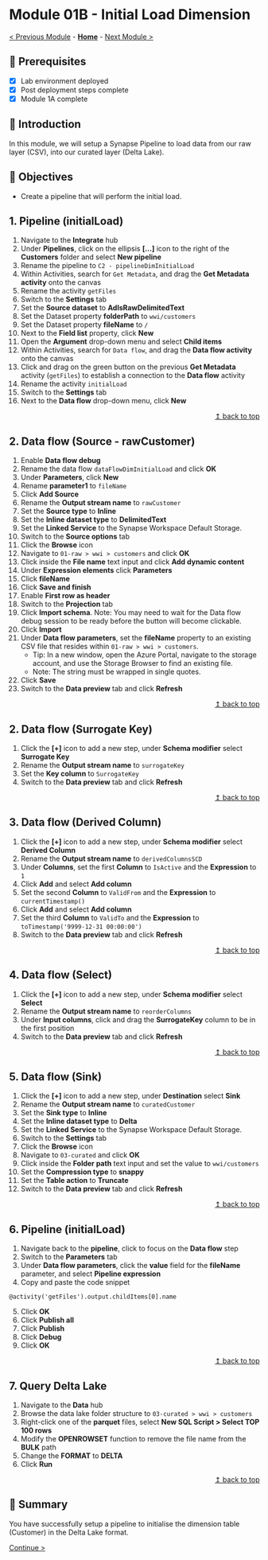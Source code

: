 # Module 01B - Initial Load Dimension

[< Previous Module](../modules/module01a.md) - **[Home](../README.md)** - [Next Module >](../modules/module01c.md)

## :thinking: Prerequisites

- [x] Lab environment deployed
- [x] Post deployment steps complete
- [x] Module 1A complete

## :loudspeaker: Introduction

In this module, we will setup a Synapse Pipeline to load data from our raw layer (CSV), into our curated layer (Delta Lake).

## :dart: Objectives

* Create a pipeline that will perform the initial load.

## 1. Pipeline (initialLoad)

1. Navigate to the **Integrate** hub
2. Under **Pipelines**, click on the ellipsis **[...]** icon to the right of the **Customers** folder and select **New pipeline**
3. Rename the pipeline to `C2 - pipelineDimInitialLoad`
4. Within Activities, search for `Get Metadata`, and drag the **Get Metadata activity** onto the canvas
5. Rename the activity `getFiles`
6. Switch to the **Settings** tab
7. Set the **Source dataset** to **AdlsRawDelimitedText**
8. Set the Dataset property **folderPath** to `wwi/customers`
9. Set the Dataset property **fileName** to `/`
10. Next to the **Field list** property, click **New**
11. Open the **Argument** drop-down menu and select **Child items**
12. Within Activities, search for `Data flow`, and drag the **Data flow activity** onto the canvas
13. Click and drag on the green button on the previous **Get Metadata** activity (`getFiles`) to establish a connection to the **Data flow** activity
14. Rename the activity `initialLoad`
15. Switch to the **Settings** tab
16. Next to the **Data flow** drop-down menu, click **New**

<div align="right"><a href="#module-01b---initial-load-dimension">↥ back to top</a></div>

## 2. Data flow (Source - rawCustomer)

1. Enable **Data flow debug**
2. Rename the data flow `dataFlowDimInitialLoad` and click **OK**
3. Under **Parameters**, click **New**
4. Rename **parameter1** to `fileName`
5. Click **Add Source**
6. Rename the **Output stream name** to `rawCustomer`
7. Set the **Source type** to **Inline**
8. Set the **Inline dataset type** to **DelimitedText**
9. Set the **Linked Service** to the Synapse Workspace Default Storage.
10. Switch to the **Source options** tab
11. Click the **Browse** icon
12. Navigate to `01-raw > wwi > customers` and click **OK**
13. Click inside the **File name** text input and click **Add dynamic content**
14. Under **Expression elements** click **Parameters**
15. Click **fileName**
16. Click **Save and finish**
17. Enable **First row as header**
18. Switch to the **Projection** tab
19. Click **Import schema**. Note: You may need to wait for the Data flow debug session to be ready before the button will become clickable.
20. Click **Import**
21. Under **Data flow parameters**, set the **fileName** property to an existing CSV file that resides within `01-raw > wwi > customers`.
    * Tip: In a new window, open the Azure Portal, navigate to the storage account, and use the Storage Browser to find an existing file.
    * Note: The string must be wrapped in single quotes.
22. Click **Save**
23. Switch to the **Data preview** tab and click **Refresh**

<div align="right"><a href="#module-01b---initial-load-dimension">↥ back to top</a></div>

## 2. Data flow (Surrogate Key)

1. Click the **[+]** icon to add a new step, under **Schema modifier** select **Surrogate Key**
2. Rename the **Output stream name** to `surrogateKey`
3. Set the **Key column** to `SurrogateKey`
4. Switch to the **Data preview** tab and click **Refresh**

<div align="right"><a href="#module-01b---initial-load-dimension">↥ back to top</a></div>

## 3. Data flow (Derived Column)

1. Click the **[+]** icon to add a new step, under **Schema modifier** select **Derived Column**
2. Rename the **Output stream name** to `derivedColumnsSCD`
3. Under **Columns**, set the first **Column** to `IsActive` and the **Expression** to `1`
4. Click **Add** and select **Add column**
5. Set the second **Column** to `ValidFrom` and the **Expression** to `currentTimestamp()`
6. Click **Add** and select **Add column**
7. Set the third **Column** to `ValidTo` and the **Expression** to `toTimestamp('9999-12-31 00:00:00')`
8. Switch to the **Data preview** tab and click **Refresh**

<div align="right"><a href="#module-01b---initial-load-dimension">↥ back to top</a></div>

## 4. Data flow (Select)

1. Click the **[+]** icon to add a new step, under **Schema modifier** select **Select**
2. Rename the **Output stream name** to `reorderColumns`
3. Under **Input columns**, click and drag the **SurrogateKey** column to be in the first position
4. Switch to the **Data preview** tab and click **Refresh**

<div align="right"><a href="#module-01b---initial-load-dimension">↥ back to top</a></div>

## 5. Data flow (Sink)

1. Click the **[+]** icon to add a new step, under **Destination** select **Sink**
2. Rename the **Output stream name** to `curatedCustomer`
3. Set the **Sink type** to **Inline**
4. Set the **Inline dataset type** to **Delta**
5. Set the **Linked Service** to the Synapse Workspace Default Storage.
6. Switch to the **Settings** tab
7. Click the **Browse** icon
8. Navigate to `03-curated` and click **OK**
9. Click inside the **Folder path** text input and set the value to `wwi/customers`
10. Set the **Compression type** to **snappy**
11. Set the **Table action** to **Truncate**
12. Switch to the **Data preview** tab and click **Refresh**

<div align="right"><a href="#module-01b---initial-load-dimension">↥ back to top</a></div>

## 6. Pipeline (initialLoad)

1. Navigate back to the **pipeline**, click to focus on the **Data flow** step
2. Switch to the **Parameters** tab
3. Under **Data flow parameters**, click the **value** field for the **fileName** parameter, and select **Pipeline expression**
4. Copy and paste the code snippet
```
@activity('getFiles').output.childItems[0].name
```
5. Click **OK**
6. Click **Publish all**
7. Click **Publish**
8. Click **Debug**
9. Click **OK**

<div align="right"><a href="#module-01b---initial-load-dimension">↥ back to top</a></div>

## 7. Query Delta Lake

1. Navigate to the **Data** hub
2. Browse the data lake folder structure to `03-curated > wwi > customers`
3. Right-click one of the **parquet** files, select **New SQL Script > Select TOP 100 rows**
4. Modify the **OPENROWSET** function to remove the file name from the **BULK** path
5. Change the **FORMAT** to **DELTA**
6. Click **Run**

<div align="right"><a href="#module-01b---initial-load-dimension">↥ back to top</a></div>

## :tada: Summary

You have successfully setup a pipeline to initialise the dimension table (Customer) in the Delta Lake format.

[Continue >](../modules/module01c.md)